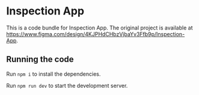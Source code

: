 
  # Inspection App

  This is a code bundle for Inspection App. The original project is available at https://www.figma.com/design/4KJPHdCHbzVjbaYv3Ffb9p/Inspection-App.

  ## Running the code

  Run `npm i` to install the dependencies.

  Run `npm run dev` to start the development server.
  